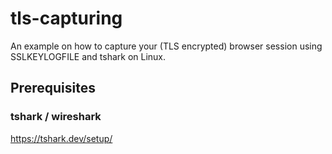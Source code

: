 # tls-capturing
An example on how to capture your (TLS encrypted) browser session using SSLKEYLOGFILE and tshark on Linux.

## Prerequisites

### tshark / wireshark
https://tshark.dev/setup/
